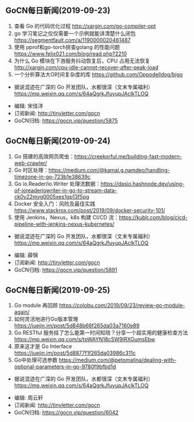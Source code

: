 ## GoCN每日新闻(2019-09-23)

1. 查看 Go 的代码优化过程 http://xargin.com/go-compiler-opt
2. go 学习笔记之仅仅需要一个示例就能讲清楚什么闭包 https://segmentfault.com/a/1190000020461487
3. 使用 pprof和go-torch排查golang 的性能问题 https://www.felix021.com/blog/read.php?2210
4. 为什么 Go 模块在下游服务抖动恢复后，CPU 占用无法恢复 http://xargin.com/cpu-idle-cannot-recover-after-peak-load
5. 一个分析算法大O时间复杂度的库 https://github.com/Oppodelldog/bigo

* 据说混迹在广深的 Go 开发团队，水都很深（文末专属福利）https://mp.weixin.qq.com/s/64aQgrkJfuyupJAclkTLOQ

- 编辑: 宋佳洋
- 订阅新闻: http://tinyletter.com/gocn
- GoCN归档: https://gocn.vip/question/5875

## GoCN每日新闻(2019-09-24)

1. Go 搭建的高效网页爬虫：https://creekorful.me/building-fast-modern-web-crawler/ 
2. Go 时区处理：https://medium.com/@kamal.g.namdeo/handling-timezone-in-go-723b1e38639c 
3. Go io.Reader/io.Writer 处理流数据：https://dasio.hashnode.dev/using-of-ioreaderiowriter-in-go-to-stream-data-ck0v22mvg0005xes1gp13f5pg 
4. Docker 安全入门：风险及最佳实践 https://www.stackrox.com/post/2019/09/docker-security-101/ 
5. 使用 Jenkins，Nexus，k8s 构建 CI/CD 流：https://kublr.com/blog/cicd-pipeline-with-jenkins-nexus-kubernetes/

* 据说混迹在广深的 Go 开发团队，水都很深（文末专属福利）https://mp.weixin.qq.com/s/64aQgrkJfuyupJAclkTLOQ

- 编辑: 薛锦
- 订阅新闻: http://tinyletter.com/gocn
- GoCN归档: https://gocn.vip/question/5891

## GoCN每日新闻(2019-09-25)

1. Go module 再回顾 https://colobu.com/2019/09/23/review-go-module-again/
2. 如何灵活地进行Go版本管理 https://juejin.im/post/5d848b66f265da03a7160e89
3. Go RESTful 服务挂了怎么能第一时间知晓？分享一个超实用的健康检查方法 https://mp.weixin.qq.com/s/tpWAYN18cSW9lRXGumsEbw
4. 原来这才是 Go Interface https://juejin.im/post/5d8877f1f265da03986c311c
5. Go中处理可选参数 https://medium.com/@petomalina/dealing-with-optional-parameters-in-go-9780f9bfbd1d

* 据说混迹在广深的 Go 开发团队，水都很深（文末专属福利）https://mp.weixin.qq.com/s/64aQgrkJfuyupJAclkTLOQ

- 编辑: 周云轩
- 订阅新闻: http://tinyletter.com/gocn
- GoCN归档: https://gocn.vip/question/6042

